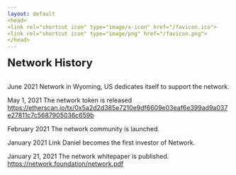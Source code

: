 ```yaml
---
layout: default
<head>
<link rel="shortcut icon" type="image/x-icon" href="/favicon.ico">
<link rel="shortcut icon" type="image/png" href="/favicon.png">
</head>
---
```


<b><font size="5">Network History</font></b>
<br>
<br>

June 2021
Network in Wyoming, US dedicates itself to support the network.

May 1, 2021
The network token is released
https://etherscan.io/tx/0x5a2d2d385e7210e9df6609e03eaf6e399ad9a037e27811c7c5687905036c659b

February 2021
The network community is launched.

January 2021
Link Daniel becomes the first investor of Network.

January 21, 2021
The network whitepaper is published.
https://network.foundation/network.pdf 

